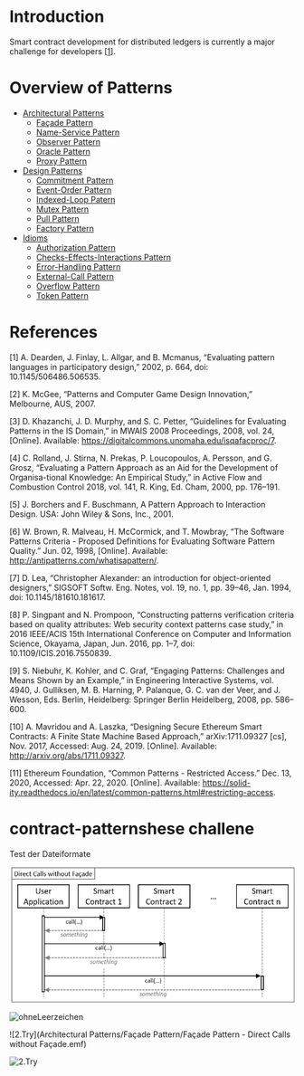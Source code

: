 # Introduction
Smart contract development for distributed ledgers is currently a major challenge for developers [[1](#references)].

# Overview of Patterns

* [Architectural Patterns](Architectural%20Patterns/README.md)
  * [Façade Pattern](Architectural%20Patterns/Façade%20Pattern/README.md#context)
  * [Name-Service Pattern](Architectural%20Patterns/Name-Service%20Pattern/README.md#context)
  * [Observer Pattern](Architectural%20Patterns/Observer%20Pattern/README.md#context)
  * [Oracle Pattern](Architectural%20Patterns/Oracle%20Pattern/README.md#context)
  * [Proxy Pattern](Architectural%20Patterns/Proxy%20Pattern/README.md#context)
* [Design Patterns](Design%20Patterns/README.md)
  * [Commitment Pattern](Design%20Patterns/Commitment%20Pattern/README.md#context)
  * [Event-Order Pattern](Design%20Patterns/Event-Order%20Pattern/README.md#context)
  * [Indexed-Loop Patern](Design%20Patterns/Indexed-Loop%20Pattern/README.md#context)
  * [Mutex Pattern](Design%20Patterns/Mutex%20Pattern/README.md#context)
  * [Pull Pattern](Design%20Patterns/Pull%20Pattern/README.md#context)
  * [Factory Pattern](Design%20Patterns/Factory%20Pattern/README.md#context)
* [Idioms](Idioms/Readme.md)
  * [Authorization Pattern](Idioms/Authorization%20Pattern/README.md#context)
  * [Checks-Effects-Interactions Pattern](Idioms/Checks-Effects-Interactions%20Pattern/README.md#context)
  * [Error-Handling Pattern](Idioms/Error-Handling-%20Pattern/README.md#context)
  * [External-Call Pattern](Idioms/External-Call%20Pattern/README.md#context)
  * [Overflow Pattern](Idioms/Overflow%20Patterns/README.md#context)
  * [Token Pattern](idioms/Token%20Pattern/README.md#context)

# References
[1] A. Dearden, J. Finlay, L. Allgar, and B. Mcmanus, “Evaluating pattern languages in participatory design,” 2002, p. 664, doi: 10.1145/506486.506535.

[2] K. McGee, “Patterns and Computer Game Design Innovation,” Melbourne, AUS, 2007.

[3] D. Khazanchi, J. D. Murphy, and S. C. Petter, “Guidelines for Evaluating Patterns in the IS Domain,” in MWAIS 2008 Proceedings, 2008, vol. 24, [Online]. Available: https://digitalcommons.unomaha.edu/isqafacproc/7.

[4] C. Rolland, J. Stirna, N. Prekas, P. Loucopoulos, A. Persson, and G. Grosz, “Evaluating a Pattern Approach as an Aid for the Development of Organisa-tional Knowledge: An Empirical Study,” in Active Flow and Combustion Control 2018, vol. 141, R. King, Ed. Cham, 2000, pp. 176–191.

[5] J. Borchers and F. Buschmann, A Pattern Approach to Interaction Design. USA: John Wiley & Sons, Inc., 2001.

[6] W. Brown, R. Malveau, H. McCormick, and T. Mowbray, “The Software Patterns Criteria - Proposed Definitions for Evaluating Software Pattern Quality.” Jun. 02, 1998, [Online]. Available: http://antipatterns.com/whatisapattern/.

[7] D. Lea, “Christopher Alexander: an introduction for object-oriented designers,” SIGSOFT Softw. Eng. Notes, vol. 19, no. 1, pp. 39–46, Jan. 1994, doi: 10.1145/181610.181617.

[8] P. Singpant and N. Prompoon, “Constructing patterns verification criteria based on quality attributes: Web security context patterns case study,” in 2016 IEEE/ACIS 15th International Conference on Computer and Information Science, Okayama, Japan, Jun. 2016, pp. 1–7, doi: 10.1109/ICIS.2016.7550839.

[9] S. Niebuhr, K. Kohler, and C. Graf, “Engaging Patterns: Challenges and Means Shown by an Example,” in Engineering Interactive Systems, vol. 4940, J. Gulliksen, M. B. Harning, P. Palanque, G. C. van der Veer, and J. Wesson, Eds. Berlin, Heidelberg: Springer Berlin Heidelberg, 2008, pp. 586–600.

[10] A. Mavridou and A. Laszka, “Designing Secure Ethereum Smart Contracts: A Finite State Machine Based Approach,” arXiv:1711.09327 [cs], Nov. 2017, Accessed: Aug. 24, 2019. [Online]. Available: http://arxiv.org/abs/1711.09327.

[11] Ethereum Foundation, “Common Patterns - Restricted Access.” Dec. 13, 2020, Accessed: Apr. 22, 2020. [Online]. Available: https://solid-ity.readthedocs.io/en/latest/common-patterns.html#restricting-access.

# contract-patternshese challene

Test der Dateiformate

![Try](Architectural%20Patterns/Façade%20Pattern/Façade%20Pattern%20-%20Direct%20Calls%20without%20Façade.png)

![ohneLeerzeichen](ArchitecturalPatterns/FaçadePattern/FaçadePattern-DirectCallswithoutFaçade.png)



![2.Try](Architectural Patterns/Façade Pattern/Façade Pattern - Direct Calls without Façade.emf)

![2.Try](Architectural%20Patterns/Façade%20Pattern/Façade%20Pattern%20-%20Direct%20Calls%20without%20Façade.)

